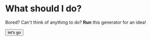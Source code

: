 # What should I do?
Bored?
Can't think of anything to do? 
**Run** this generator for an idea!

<html>
  
<button onclick="myTask()">let's go</button>

<script>
  
function myTask() {

var fs = require("fs");
var text = fs.readFileSync("./whattodo.txt");
var textByLine = text.split("\n");
alert(textByLine[0]);

}
</script>
    
</html>
  
